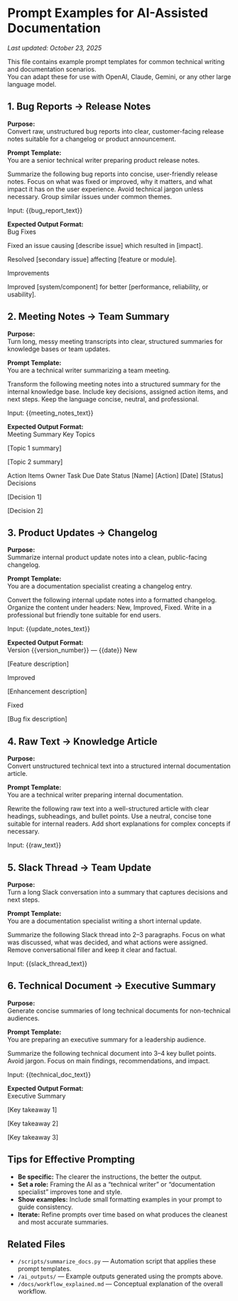 # Prompt Examples for AI-Assisted Documentation  
*Last updated: October 23, 2025*  

This file contains example prompt templates for common technical writing and documentation scenarios.  
You can adapt these for use with OpenAI, Claude, Gemini, or any other large language model.  

## 1. Bug Reports → Release Notes  

**Purpose:**  
Convert raw, unstructured bug reports into clear, customer-facing release notes suitable for a changelog or product announcement.  

**Prompt Template:**  
You are a senior technical writer preparing product release notes.

Summarize the following bug reports into concise, user-friendly release notes.
Focus on what was fixed or improved, why it matters, and what impact it has on the user experience.
Avoid technical jargon unless necessary. Group similar issues under common themes.

Input:
{{bug_report_text}}

**Expected Output Format:**  
Bug Fixes

Fixed an issue causing [describe issue] which resulted in [impact].

Resolved [secondary issue] affecting [feature or module].

Improvements

Improved [system/component] for better [performance, reliability, or usability].

## 2. Meeting Notes → Team Summary  

**Purpose:**  
Turn long, messy meeting transcripts into clear, structured summaries for knowledge bases or team updates.  

**Prompt Template:**  
You are a technical writer summarizing a team meeting.

Transform the following meeting notes into a structured summary for the internal knowledge base.
Include key decisions, assigned action items, and next steps.
Keep the language concise, neutral, and professional.

Input:
{{meeting_notes_text}}

**Expected Output Format:**  
Meeting Summary
Key Topics

[Topic 1 summary]

[Topic 2 summary]

Action Items
Owner	Task	Due Date	Status
[Name]	[Action]	[Date]	[Status]
Decisions

[Decision 1]

[Decision 2]

## 3. Product Updates → Changelog  

**Purpose:**  
Summarize internal product update notes into a clean, public-facing changelog.  

**Prompt Template:**  
You are a documentation specialist creating a changelog entry.

Convert the following internal update notes into a formatted changelog.
Organize the content under headers: New, Improved, Fixed.
Write in a professional but friendly tone suitable for end users.

Input:
{{update_notes_text}}

**Expected Output Format:**  
Version {{version_number}} — {{date}}
New

[Feature description]

Improved

[Enhancement description]

Fixed

[Bug fix description]

## 4. Raw Text → Knowledge Article  

**Purpose:**  
Convert unstructured technical text into a structured internal documentation article.  

**Prompt Template:**  
You are a technical writer preparing internal documentation.

Rewrite the following raw text into a well-structured article with clear headings, subheadings, and bullet points.
Use a neutral, concise tone suitable for internal readers.
Add short explanations for complex concepts if necessary.

Input:
{{raw_text}}

## 5. Slack Thread → Team Update  

**Purpose:**  
Turn a long Slack conversation into a summary that captures decisions and next steps.  

**Prompt Template:**  
You are a documentation specialist writing a short internal update.

Summarize the following Slack thread into 2–3 paragraphs.
Focus on what was discussed, what was decided, and what actions were assigned.
Remove conversational filler and keep it clear and factual.

Input:
{{slack_thread_text}}


## 6. Technical Document → Executive Summary  

**Purpose:**  
Generate concise summaries of long technical documents for non-technical audiences.  

**Prompt Template:**  
You are preparing an executive summary for a leadership audience.

Summarize the following technical document into 3–4 key bullet points.
Avoid jargon. Focus on main findings, recommendations, and impact.

Input:
{{technical_doc_text}}

**Expected Output Format:**  
Executive Summary

[Key takeaway 1]

[Key takeaway 2]

[Key takeaway 3]

## Tips for Effective Prompting  

- **Be specific:** The clearer the instructions, the better the output.  
- **Set a role:** Framing the AI as a “technical writer” or “documentation specialist” improves tone and style.  
- **Show examples:** Include small formatting examples in your prompt to guide consistency.  
- **Iterate:** Refine prompts over time based on what produces the cleanest and most accurate summaries.  

## Related Files  

- `/scripts/summarize_docs.py` — Automation script that applies these prompt templates.  
- `/ai_outputs/` — Example outputs generated using the prompts above.  
- `/docs/workflow_explained.md` — Conceptual explanation of the overall workflow.  
